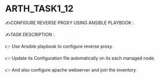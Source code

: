 # ARTH_TASK1_12

✍CONFIGURE REVERSE PROXY USING ANSIBLE PLAYBOOK :

✍TASK DESCRIPTION :

👉 Use Ansible playbook to configure reverse proxy.

👉 Update its Configuration file automatically on its each managed node.

👉 And also configure apache webserver and join the inventory.
